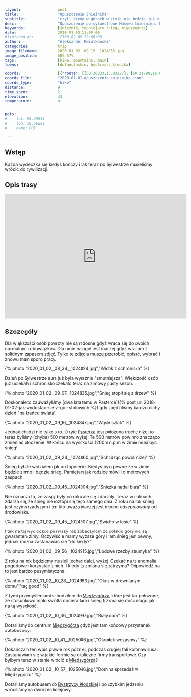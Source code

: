 ```yaml
---
layout:                 post
title:                  "Opuszczenie Śnieżnika"
subtitle:               "czyli kiedy w górach w zimie nie będzie już zimy?"
desc:                   "Opuszczenie po-sylwestrowe Masywu Śnieżnika. Pierwszy raz byłem w górach kiedy widziałem topniejący śnieg na wysokości ponad 1000m n.p.m."
keywords:               [śnieżnik, topniejący śnieg, międzygórze]
date:                   2020-01-02 11:00:00
#finished_at:            2100-02-09 12:00:00
author:                 "Aleksander Kwiatkowski"
categories:             trip
image_filename:         2020_01_02__09_19__1024853.jpg
image_position:         50% 57%
tags:                   [hike, mountains, main]
towns:                  [dolnoslaskie, bystrzyca_klodzka]

coords:                 [{"route": [[50.20833,16.83227], [50.21799,16.80249], [50.22837,16.76524]], "type": "hike"}]
coords_file:            "2020-01-02-opuszczenie-snieznika.json"
coords_type:            "hike"
distance:               9
time_spent:             2
elevation:              43
temperature:            0


pois:
#  - lat: 54.45911
#    lon: 18.56281
#    name: POI

---
```


[wiki-pasterka]: https://pl.wikipedia.org/wiki/Pasterka_(wojew%C3%B3dztwo_dolno%C5%9Bl%C4%85skie)
[wiki-miedzygorze]: https://pl.wikipedia.org/wiki/Mi%C4%99dzyg%C3%B3rze_(wojew%C3%B3dztwo_dolno%C5%9Bl%C4%85skie)
[wiki-bystrzyca-klodzka]: https://pl.wikipedia.org/wiki/Bystrzyca_K%C5%82odzka

## Wstęp

Każda wycieczka się kiedyś kończy i tak teraz po Sylwestrze musieliśmy wrócić do
cywilizacji.

## Opis trasy

<iframe height='405' width='590' frameborder='0' allowtransparency='true' scrolling='no' src='https://www.strava.com/activities/2986750662/embed/db5ee5e20969ebb922b7fcc24ccbf28ce7bf97e7'></iframe>

## Szczegóły

Dla większości osób powroty nie są radosne gdyż wraca się do swoich
normalnych obowiązków. Dla mnie na ogół jest inaczej gdyż wracam z solidnym
zapasem zdjęć. Tylko te zdjęcia muszę przerobić, opisać, wybrać i znowu
mam sporo pracy.

{% photo "2020_01_02__08_34__1024824.jpg","Widok z schroniska" %}

Dzień po Sylwestrze aura już była wyraźnie "smutniejsza". Większość osób już
uciekała i schronisko czekało teraz na zimowy pusty sezon.

{% photo "2020_01_02__09_07__1024835.jpg","Śnieg stopił się z drzew" %}

Doskonale to zauważyliśmy
[dwa lata temu w Pasterce]({% post_url 2018-01-02-jak-wydostac-sie-z-gor-stolowych %})
gdy spędziliśmy bardzo cichy dzień "na krańcu świata".

{% photo "2020_01_02__09_16__1024847.jpg","Wąski szlak" %}

Jednak chodzi nie tylko o to. O tyle [Pasterka][wiki-pasterka] jest położona
trochę niżej to teraz byliśmy (chyba) 500 metrów wyżej. Te 500 metrów powinno
znacząco zmieniać otoczenie. W końcu na wysokości 1200m n.p.m w zimie musi być
śnieg!

{% photo "2020_01_02__09_24__1024860.jpg","Schodząc powoli niżej" %}

Śnieg był ale widziałem jak on topnienie. Kiedyś było pewne że w zimie będzie
zimno i będzie śnieg. Pamiętam jak rodzice mówili o metrowych zaspach.

{% photo "2020_01_02__09_45__1024904.jpg","Śnieżka nadal biała" %}

Nie oznacza to, że zaspy były co roku ale się zdarzały. Teraz w dolinach zdarza się,
że śnieg nie roztopi się tego samego dnia. Z roku na rok śnieg jest czymś rzadszym
i ten kto uważa inaczej jest _mocno odseparowany_ od środowiska.

{% photo "2020_01_02__09_45__1024907.jpg","Światło w lesie" %}

I tak na tej wycieczce pierwszy raz zobaczyłem że polskie góry nie są gwarantem
zimy. Oczywiście mamy wyższe góry i tam śnieg jest pewny, jednak można
zastanawiać się "do kiedy?".

{% photo "2020_01_02__09_56__1024915.jpg","Lodowe rzeźby strumyka" %}

Z roku na rok będziemy musieli jechać dalej, wyżej. Czekać na te anomalia
pogodowe i korzystać z nich. I kiedy ta zmiana się zatrzyma? Odpowiedź na to
jest bardzo pesymistyczna.

{% photo "2020_01_02__10_28__1024983.jpg","Okna w drewnianym domu","tag:good" %}

Z tymi przemyśleniami schodziłem do [Międzygórza][wiki-miedzygorze], które
jest tak położone, że stosunkowo mało światła dociera tam i śnieg
trzyma się dość długo jak na tą wysokość.

{% photo "2020_01_02__10_36__1024997.jpg","Biały dom" %}

Dotarliśmy do centrum [Międzygórza][wiki-miedzygorze] gdyż jest tam końcowy
przystanek autobusowy.

{% photo "2020_01_02__10_41__1025006.jpg","Ośrodek wczasowy" %}

Dokańczam ten wpis prawie rok później, podczas drugiej fali koronawirusa.
Zastanawiam się w jakiej formie są okoliczne firmy transportowe. Czy byłbym
teraz w stanie wrócić z [Międzygórza][wiki-miedzygorze]?

{% photo "2020_01_02__10_57__1025046.jpg","Dom na sprzedaż w Międzygórzu" %}

Dotarliśmy autobusem do [Bystrzycy Kłodzkiej][wiki-bystrzyca-klodzka]
i po szybkim jedzeniu wróciliśmy na dworzec kolejowy.

